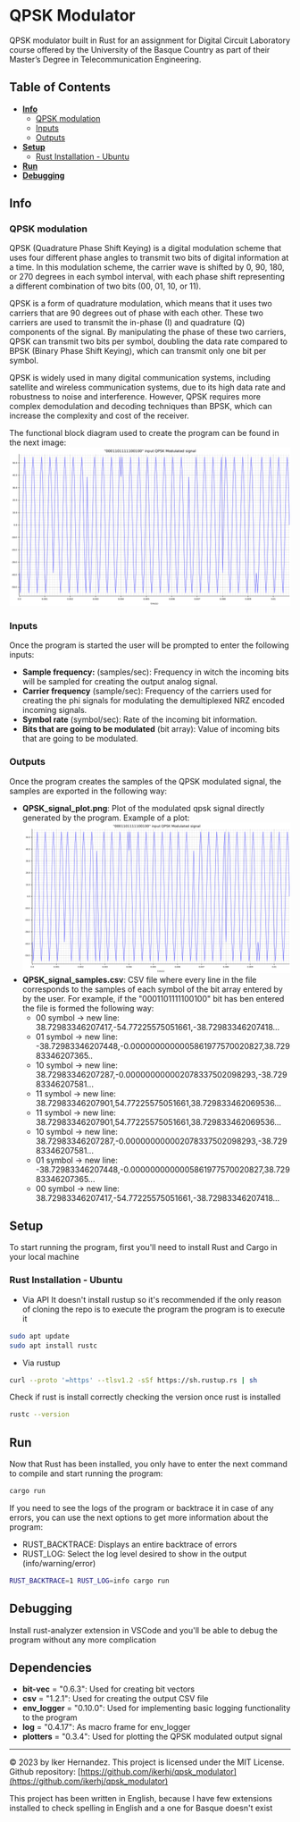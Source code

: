 # QPSK Modulator

QPSK modulator built in Rust for an assignment for Digital Circuit Laboratory course offered by the University of the Basque Country as part of their Master’s Degree in Telecommunication Engineering.

## Table of Contents

-   **[Info](#info)**
    -   [QPSK modulation](#qpsk-modulation)
    -   [Inputs](#inputs)
    -   [Outputs](#outputs)
-   **[Setup](#setup)**
    -   [Rust Installation - Ubuntu](#rust-installation---ubuntu)
-   **[Run](#run)**
-   **[Debugging](#debugging)**

## Info

### QPSK modulation

QPSK (Quadrature Phase Shift Keying) is a digital modulation scheme that uses four different phase angles to transmit two bits of digital information at a time. In this modulation scheme, the carrier wave is shifted by 0, 90, 180, or 270 degrees in each symbol interval, with each phase shift representing a different combination of two bits (00, 01, 10, or 11).

QPSK is a form of quadrature modulation, which means that it uses two carriers that are 90 degrees out of phase with each other. These two carriers are used to transmit the in-phase (I) and quadrature (Q) components of the signal. By manipulating the phase of these two carriers, QPSK can transmit two bits per symbol, doubling the data rate compared to BPSK (Binary Phase Shift Keying), which can transmit only one bit per symbol.

QPSK is widely used in many digital communication systems, including satellite and wireless communication systems, due to its high data rate and robustness to noise and interference. However, QPSK requires more complex demodulation and decoding techniques than BPSK, which can increase the complexity and cost of the receiver.

The functional block diagram used to create the program can be found in the next image:
![QPSK modulator block diagram](./QPSK_signal_plot.png)

### Inputs

Once the program is started the user will be prompted to enter the following inputs:

-   **Sample frequency:** (samples/sec): Frequency in witch the incoming bits will be sampled for creating the output analog signal.
-   **Carrier frequency** (sample/sec): Frequency of the carriers used for creating the phi signals for modulating the demultiplexed NRZ encoded incoming signals.
-   **Symbol rate** (symbol/sec): Rate of the incoming bit information.
-   **Bits that are going to be modulated** (bit array): Value of incoming bits that are going to be modulated.

### Outputs

Once the program creates the samples of the QPSK modulated signal, the samples are exported in the following way:

-   **QPSK_signal_plot.png**: Plot of the modulated qpsk signal directly generated by the program. Example of a plot:
    ![Signal modulated by the QPSK modulator](./QPSK_signal_plot.png)
-   **QPSK_signal_samples.csv**: CSV file where every line in the file corresponds to the samples of each symbol of the bit array entered by by the user. For example, if the "0001101111100100" bit has ben entered the file is formed the following way:
    -   00 symbol -> new line: 38.72983346207417,-54.77225575051661,-38.72983346207418...
    -   01 symbol -> new line: -38.72983346207448,-0.0000000000005861977570020827,38.72983346207365..
    -   10 symbol -> new line: 38.72983346207287,-0.000000000002078337502098293,-38.72983346207581...
    -   11 symbol -> new line: 38.72983346207901,54.77225575051661,38.729833462069536...
    -   11 symbol -> new line: 38.72983346207901,54.77225575051661,38.729833462069536...
    -   10 symbol -> new line: 38.72983346207287,-0.000000000002078337502098293,-38.72983346207581...
    -   01 symbol -> new line: -38.72983346207448,-0.0000000000005861977570020827,38.72983346207365...
    -   00 symbol -> new line: 38.72983346207417,-54.77225575051661,-38.72983346207418...

## Setup

To start running the program, first you'll need to install Rust and Cargo in your local machine

### Rust Installation - Ubuntu

-   Via API
    It doesn't install rustup so it's recommended if the only reason of cloning the repo is to execute the program the program is to execute it

```bash
sudo apt update
sudo apt install rustc
```

-   Via rustup

```bash
curl --proto '=https' --tlsv1.2 -sSf https://sh.rustup.rs | sh
```

Check if rust is install correctly checking the version once rust is installed

```bash
rustc --version
```

## Run

Now that Rust has been installed, you only have to enter the next command to compile and start running the program:

```bash
cargo run
```

If you need to see the logs of the program or backtrace it in case of any errors, you can use the next options to get more information about the program:

-   RUST_BACKTRACE: Displays an entire backtrace of errors
-   RUST_LOG: Select the log level desired to show in the output (info/warning/error)

```bash
RUST_BACKTRACE=1 RUST_LOG=info cargo run
```

## Debugging

Install rust-analyzer extension in VSCode and you'll be able to debug the program without any more complication

## Dependencies

-   **bit-vec** = "0.6.3": Used for creating bit vectors
-   **csv** = "1.2.1": Used for creating the output CSV file
-   **env_logger** = "0.10.0": Used for implementing basic logging functionality to the program
-   **log** = "0.4.17": As macro frame for env_logger
-   **plotters** = "0.3.4": Used for plotting the QPSK modulated output signal

---

© 2023 by Iker Hernandez. This project is licensed under the MIT License.
Github repository: [https://github.com/ikerhj/qpsk_modulator](https://github.com/ikerhj/qpsk_modulator)

This project has been written in English, because I have few extensions installed to check spelling in English and a one for Basque doesn't exist
